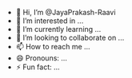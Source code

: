 - 👋 Hi, I’m @JayaPrakash-Raavi
- 👀 I’m interested in ...
- 🌱 I’m currently learning ...
- 💞️ I’m looking to collaborate on ...
- 📫 How to reach me ...
- 😄 Pronouns: ...
- ⚡ Fun fact: ...

<!---
JayaPrakash-Raavi/JayaPrakash-Raavi is a ✨ special ✨ repository because its `README.md` (this file) appears on your GitHub profile.
You can click the Preview link to take a look at your changes.
--->
